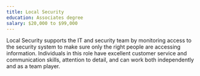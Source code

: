 ```yaml
---
title: Local Security
education: Associates degree
salary: $20,000 to $99,000
---
```

Local Security supports the IT and security team by monitoring access to the security system to make sure only the right people are accessing information. Individuals in this role have excellent customer service and communication skills, attention to detail, and can work both independently and as a team player.